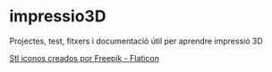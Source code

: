 # impressio3D
Projectes, test, fitxers i documentació útil per aprendre impressió 3D

<a href="https://www.flaticon.es/iconos-gratis/stl" title="stl iconos">Stl iconos creados por Freepik - Flaticon</a>
